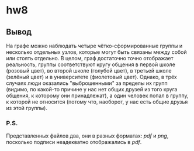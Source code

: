 # hw8
## Вывод
На графе можно наблюдать четыре чётко-сформированные группы и несколько отдельных узлов, которые могут быть связаны между собой или стоять отдельно. В целом, граф достаточно точно отображает реальность, группы соответствуют кругу общения в первой школе (розовый цвет), во второй школе (голубой цвет), в третьей школе (зелёный цвет) и в университете (фиолетовый цвет). Однако, в трёх случаях люди оказались "выброшенными" за пределы их групп (видимо, по какой-то причине у нас нет общих друзей из того круга общения, к которому они принадлежат), а один человек попал в группу, к которой не относится (потому что, наоборот, у нас есть общие друзья из этой группы).
### P.S.
Представленных файлов два, они в разных форматах: *pdf* и *png*, посколько подписи неадекватно отображались в *pdf*.
